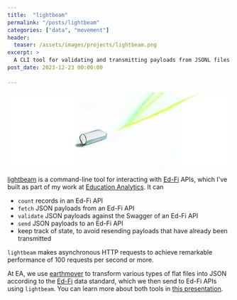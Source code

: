 ```yaml
---
title:  "lightbeam"
permalink: "/posts/lightbeam"
categories: ["data", "movement"]
header:
  teaser: /assets/images/projects/lightbeam.png
excerpt: >
  A CLI tool for validating and transmitting payloads from JSONL files into an Ed-Fi API.
post_date: 2023-12-23 00:00:00

---
```


![lightbeam](../assets/images/projects/lightbeam.png)

[lightbeam](https://github.com/edanalytics/lightbeam) is a command-line tool for interacting with [Ed-Fi](https://www.ed-fi.org/) APIs, which I've built as part of my work at [Education Analytics](https://www.edanalytics.org/). It can
 * `count` records in an Ed-Fi API
 * `fetch` JSON payloads from an Ed-Fi API
 * `validate` JSON payloads against the Swagger of an Ed-Fi API
 * `send` JSON payloads to an Ed-Fi API
 * keep track of state, to avoid resending payloads that have already been transmitted

`lightbeam` makes asynchronous HTTP requests to achieve remarkable performance of 100 requests per second or more.

At EA, we use [earthmover](https://github.com/edanalytics/earthmover) to transform various types of flat files into JSON according to the [Ed-Fi](https://www.ed-fi.org/) data standard, which we then send to Ed-Fi APIs using `lightbeam`. You can learn more about both tools in [this presentation](https://tomreitz.github.io/edfi-earthmover-lightbeam-slides/).

